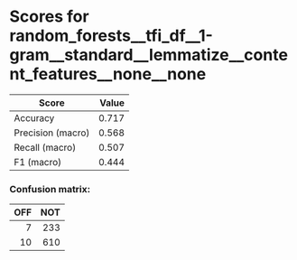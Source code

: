 # Scores for random_forests__tfi_df__1-gram__standard__lemmatize__content_features__none__none
|      Score      |Value|
|-----------------|----:|
|Accuracy         |0.717|
|Precision (macro)|0.568|
|Recall (macro)   |0.507|
|F1 (macro)       |0.444|

### Confusion matrix:
|OFF|NOT|
|--:|--:|
|  7|233|
| 10|610|

